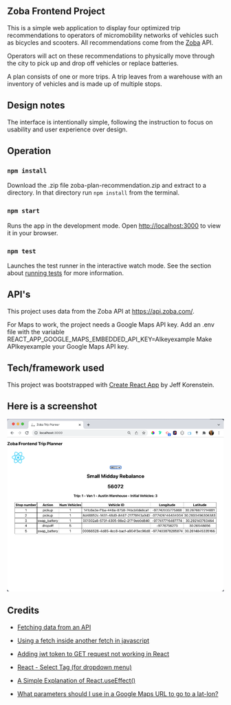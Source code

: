 ## Zoba Frontend Project
This is a simple web application to display four optimized trip recommendations to operators of micromobility networks of vehicles such as bicycles and scooters.  All recommendations come from the [Zoba](https://www.zoba.com/) API.  

Operators will act on these recommendations to physically move through the city to pick up and drop off vehicles or replace batteries.

A plan consists of one or more trips.  A trip leaves from a warehouse with an inventory of vehicles and is made up of multiple stops.  

## Design notes
The interface is intentionally simple, following the instruction to focus on usability and user experience over design.

## Operation

### `npm install`

Download the .zip file zoba-plan-recommendation.zip and extract to a directory. In that directory run `npm install` from the terminal.

### `npm start`

Runs the app in the development mode.  Open [http://localhost:3000](http://localhost:3000) to view it in your browser.

### `npm test`

Launches the test runner in the interactive watch mode. See the section about [running tests](https://facebook.github.io/create-react-app/docs/running-tests) for more information.

## API's
This project uses data from the Zoba API at https://api.zoba.com/.

For Maps to work, the project needs a Google Maps API key.  Add an .env file with the variable REACT_APP_GOOGLE_MAPS_EMBEDDED_API_KEY=AIkeyexample
Make APIkeyexample your Google Maps API key.

## Tech/framework used
This project was bootstrapped with [Create React App](https://github.com/facebook/create-react-app) by Jeff Korenstein.

## Here is a screenshot

![](public/Screen-Shot.png)

## Credits
- [Fetching data from an API](https://www.youtube.com/watch?v=o7c_RRUTQHo)

- [Using a fetch inside another fetch in javascript](https://stackoverflow.com/questions/40981040/using-a-fetch-inside-another-fetch-in-javascript)

- [Adding jwt token to GET request not working in React](https://stackoverflow.com/questions/52870660/adding-jwt-token-to-get-request-not-working-in-react)

- [React - Select Tag (for dropdown menu)](https://reactjs.org/docs/forms.html#the-select-tag)

- [A Simple Explanation of React.useEffect()](https://dmitripavlutin.com/react-useeffect-explanation/)

- [What parameters should I use in a Google Maps URL to go to a lat-lon?](https://stackoverflow.com/questions/2660201/what-parameters-should-i-use-in-a-google-maps-url-to-go-to-a-lat-lon)